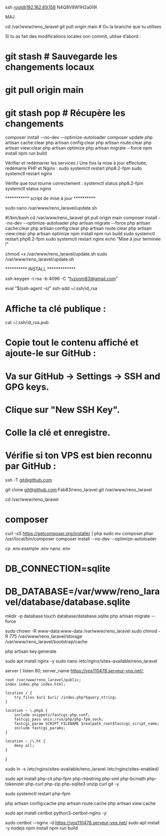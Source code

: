 ssh root@192.162.69.158
N4Q8V8W1H2a0I9I

MAJ

cd /var/www/reno_laravel
git pull origin main  # Ou la branche que tu utilises

Si tu as fait des modifications locales non commit, utilise d’abord :
# git stash  # Sauvegarde les changements locaux
# git pull origin main
# git stash pop  # Récupère les changements
composer install --no-dev --optimize-autoloader
composer update
php artisan cache:clear
php artisan config:clear
php artisan route:clear
php artisan view:clear
php artisan optimize
php artisan migrate --force
npm install
npm run build

Vérifier et redémarrer les services / Une fois la mise à jour effectuée, redémarre PHP et Nginx :
sudo systemctl restart php8.2-fpm
sudo systemctl restart nginx

Vérifie que tout tourne correctement :
systemctl status php8.2-fpm
systemctl status nginx

***********  script de mise à jour **********

sudo nano /var/www/reno_laravel/update.sh


#!/bin/bash
cd /var/www/reno_laravel
git pull origin main
composer install --no-dev --optimize-autoloader
php artisan migrate --force
php artisan cache:clear
php artisan config:clear
php artisan route:clear
php artisan view:clear
php artisan optimize
npm install
npm run build
sudo systemctl restart php8.2-fpm
sudo systemctl restart nginx
echo "Mise à jour terminée !"

chmod +x /var/www/reno_laravel/update.sh
sudo /var/www/reno_laravel/update.sh


********** INSTALL *************

ssh-keygen -t rsa -b 4096 -C "fvzoom83@gmail.com"

eval "$(ssh-agent -s)"
ssh-add ~/.ssh/id_rsa

# Affiche ta clé publique :
cat ~/.ssh/id_rsa.pub
# Copie tout le contenu affiché et ajoute-le sur GitHub :
# Va sur GitHub → Settings → SSH and GPG keys.
# Clique sur "New SSH Key".
# Colle la clé et enregistre.

# Vérifie si ton VPS est bien reconnu par GitHub :
ssh -T git@github.com

git clone git@github.com:Fab83/reno_laravel.git /var/www/reno_laravel

cd /var/www/reno_laravel
# composer
curl -sS https://getcomposer.org/installer | php
sudo mv composer.phar /usr/local/bin/composer
composer install --no-dev --optimize-autoloader

cp .env.example .env
nano .env
# DB_CONNECTION=sqlite
# DB_DATABASE=/var/www/reno_laravel/database/database.sqlite
mkdir -p database
touch database/database.sqlite
php artisan migrate --force

sudo chown -R www-data:www-data /var/www/reno_laravel
sudo chmod -R 775 /var/www/reno_laravel/storage /var/www/reno_laravel/bootstrap/cache

php artisan key:generate

sudo apt install nginx -y
sudo nano /etc/nginx/sites-available/reno_laravel

server {
    listen 80;
    server_name https://vps110478.serveur-vps.net/;

    root /var/www/reno_laravel/public;
    index index.php index.html;

    location / {
        try_files $uri $uri/ /index.php?$query_string;
    }

    location ~ \.php$ {
        include snippets/fastcgi-php.conf;
        fastcgi_pass unix:/run/php/php-fpm.sock;
        fastcgi_param SCRIPT_FILENAME $realpath_root$fastcgi_script_name;
        include fastcgi_params;
    }

    location ~ /\.ht {
        deny all;
    }
}

sudo ln -s /etc/nginx/sites-available/reno_laravel /etc/nginx/sites-enabled/

sudo apt install php-cli php-fpm php-mbstring php-xml php-bcmath php-tokenizer php-curl php-zip php-sqlite3 unzip curl git -y

sudo systemctl restart php-fpm

php artisan config:cache
php artisan route:cache
php artisan view:cache

sudo apt install certbot python3-certbot-nginx -y

sudo certbot --nginx -d https://vps110478.serveur-vps.net/
sudo apt install -y nodejs
npm install
npm run build